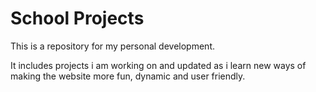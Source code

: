 # School Projects

This is a repository for my personal development.

It includes projects i am working on and updated as i learn new ways of making the website more fun, dynamic and user friendly.